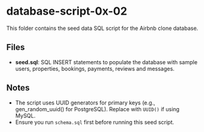 # database-script-0x-02

This folder contains the seed data SQL script for the Airbnb clone database.

## Files
- **seed.sql**: SQL INSERT statements to populate the database with sample users, properties, bookings, payments, reviews and messages.

## Notes
- The script uses UUID generators for primary keys (e.g., gen_random_uuid() for PostgreSQL). Replace with `UUID()` if using MySQL.
- Ensure you run `schema.sql` first before running this seed script.
